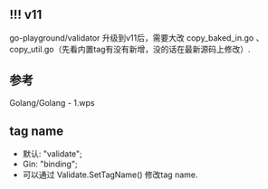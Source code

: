 ## !!! v11
go-playground/validator 升级到v11后，需要大改 copy_baked_in.go 、 copy_util.go（先看内置tag有没有新增，没的话在最新源码上修改）.

## 参考 
Golang/Golang - 1.wps

## tag name
* 默认: "validate"; 
* Gin: "binding"; 
* 可以通过 Validate.SetTagName() 修改tag name.


